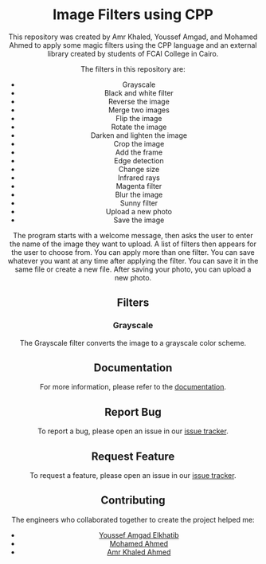 <div align='center'>

# Image Filters using CPP

This repository was created by Amr Khaled, Youssef Amgad, and Mohamed Ahmed to apply some magic filters using the CPP language and an external library created by students of FCAI College in Cairo.

The filters in this repository are:

- Grayscale
- Black and white filter
- Reverse the image
- Merge two images
- Flip the image
- Rotate the image
- Darken and lighten the image
- Crop the image
- Add the frame
- Edge detection
- Change size
- Infrared rays
- Magenta filter
- Blur the image
- Sunny filter
- Upload a new photo
- Save the image

The program starts with a welcome message, then asks the user to enter the name of the image they want to upload. A list of filters then appears for the user to choose from. You can apply more than one filter. You can save whatever you want at any time after applying the filter. You can save it in the same file or create a new file. After saving your photo, you can upload a new photo.

## Filters

### Grayscale

The Grayscale filter converts the image to a grayscale color scheme.

## Documentation

For more information, please refer to the [documentation](https://github.com/Amr-Khaled-Ahmed/Photo-editor/blob/master/README.md).

## Report Bug

To report a bug, please open an issue in our [issue tracker](https://github.com/Amr-Khaled-Ahmed/Photo-editor/issues).

## Request Feature

To request a feature, please open an issue in our [issue tracker](https://github.com/Amr-Khaled-Ahmed/Photo-editor/issues).

## Contributing

The engineers who collaborated together to create the project helped me:

- [Youssef Amgad Elkhatib](https://github.com/YoussefElkhatib)
- [Mohamed Ahmed](https://github.com/mohamedahmed2005)
- [Amr Khaled Ahmed](https://github.com/Amr-Khaled-Ahmed)

</div>
